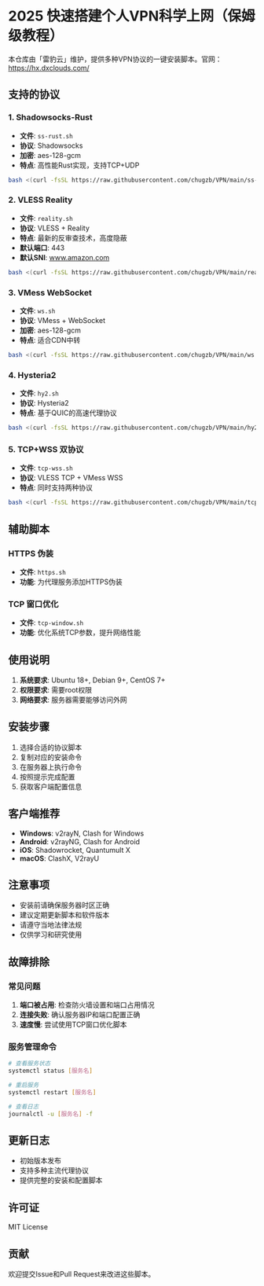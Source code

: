 # 2025 快速搭建个人VPN科学上网（保姆级教程）

本仓库由「雷豹云」维护，提供多种VPN协议的一键安装脚本。官网：https://hx.dxclouds.com/

## 支持的协议

### 1. Shadowsocks-Rust
- **文件**: `ss-rust.sh`
- **协议**: Shadowsocks
- **加密**: aes-128-gcm
- **特点**: 高性能Rust实现，支持TCP+UDP

```bash
bash <(curl -fsSL https://raw.githubusercontent.com/chugzb/VPN/main/ss-rust.sh)
```

### 2. VLESS Reality
- **文件**: `reality.sh`
- **协议**: VLESS + Reality
- **特点**: 最新的反审查技术，高度隐蔽
- **默认端口**: 443
- **默认SNI**: www.amazon.com

```bash
bash <(curl -fsSL https://raw.githubusercontent.com/chugzb/VPN/main/reality.sh)
```

### 3. VMess WebSocket
- **文件**: `ws.sh`
- **协议**: VMess + WebSocket
- **加密**: aes-128-gcm
- **特点**: 适合CDN中转

```bash
bash <(curl -fsSL https://raw.githubusercontent.com/chugzb/VPN/main/ws.sh)
```

### 4. Hysteria2
- **文件**: `hy2.sh`
- **协议**: Hysteria2
- **特点**: 基于QUIC的高速代理协议

```bash
bash <(curl -fsSL https://raw.githubusercontent.com/chugzb/VPN/main/hy2.sh)
```

### 5. TCP+WSS 双协议
- **文件**: `tcp-wss.sh`
- **协议**: VLESS TCP + VMess WSS
- **特点**: 同时支持两种协议

```bash
bash <(curl -fsSL https://raw.githubusercontent.com/chugzb/VPN/main/tcp-wss.sh)
```

## 辅助脚本

### HTTPS 伪装
- **文件**: `https.sh`
- **功能**: 为代理服务添加HTTPS伪装

### TCP 窗口优化
- **文件**: `tcp-window.sh`
- **功能**: 优化系统TCP参数，提升网络性能

## 使用说明

1. **系统要求**: Ubuntu 18+, Debian 9+, CentOS 7+
2. **权限要求**: 需要root权限
3. **网络要求**: 服务器需要能够访问外网

## 安装步骤

1. 选择合适的协议脚本
2. 复制对应的安装命令
3. 在服务器上执行命令
4. 按照提示完成配置
5. 获取客户端配置信息

## 客户端推荐

- **Windows**: v2rayN, Clash for Windows
- **Android**: v2rayNG, Clash for Android
- **iOS**: Shadowrocket, Quantumult X
- **macOS**: ClashX, V2rayU

## 注意事项

- 安装前请确保服务器时区正确
- 建议定期更新脚本和软件版本
- 请遵守当地法律法规
- 仅供学习和研究使用

## 故障排除

### 常见问题

1. **端口被占用**: 检查防火墙设置和端口占用情况
2. **连接失败**: 确认服务器IP和端口配置正确
3. **速度慢**: 尝试使用TCP窗口优化脚本

### 服务管理命令

```bash
# 查看服务状态
systemctl status [服务名]

# 重启服务
systemctl restart [服务名]

# 查看日志
journalctl -u [服务名] -f
```

## 更新日志

- 初始版本发布
- 支持多种主流代理协议
- 提供完整的安装和配置脚本

## 许可证

MIT License

## 贡献

欢迎提交Issue和Pull Request来改进这些脚本。
